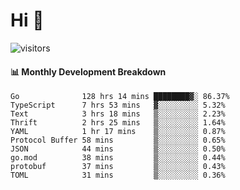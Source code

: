# Hi 👋
 
![visitors](https://visitor-badge.glitch.me/badge?page_id=sorcererxw.sorcererx)

#### 📊 Monthly Development Breakdown

<!--START_SECTION:waka-->
```text
Go              128 hrs 14 mins ████████▓░ 86.37%
TypeScript      7 hrs 53 mins   ▓░░░░░░░░░ 5.32%
Text            3 hrs 18 mins   ▒░░░░░░░░░ 2.23%
Thrift          2 hrs 25 mins   ▒░░░░░░░░░ 1.64%
YAML            1 hr 17 mins    ▒░░░░░░░░░ 0.87%
Protocol Buffer 58 mins         ▒░░░░░░░░░ 0.65%
JSON            44 mins         ▒░░░░░░░░░ 0.50%
go.mod          38 mins         ▒░░░░░░░░░ 0.44%
protobuf        37 mins         ▒░░░░░░░░░ 0.43%
TOML            31 mins         ▒░░░░░░░░░ 0.36%
```
<!--END_SECTION:waka-->
